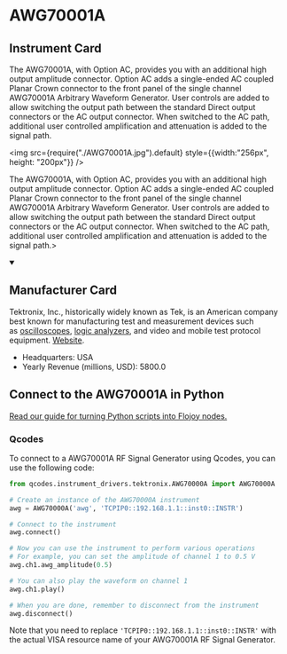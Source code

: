 
# AWG70001A

## Instrument Card

<div className="flex">

<div>

The AWG70001A, with Option AC, provides you with an additional high output amplitude connector. Option AC adds a single-ended AC coupled Planar Crown connector to the front panel of the single channel AWG70001A Arbitrary Waveform Generator. User controls are added to allow switching the output path between the standard Direct output connectors or the AC output connector. When switched to the AC path, additional user controlled amplification and attenuation is added to the signal path.

</div>

<img src={require("./AWG70001A.jpg").default} style={{width:"256px", height: "200px"}} />

</div>

The AWG70001A, with Option AC, provides you with an additional high output amplitude connector. Option AC adds a single-ended AC coupled Planar Crown connector to the front panel of the single channel AWG70001A Arbitrary Waveform Generator. User controls are added to allow switching the output path between the standard Direct output connectors or the AC output connector. When switched to the AC path, additional user controlled amplification and attenuation is added to the signal path.>

<details open>
<summary><h2>Manufacturer Card</h2></summary>

Tektronix, Inc., historically widely known as Tek, is an American company best known for manufacturing test and measurement devices such as [oscilloscopes](https://en.wikipedia.org/wiki/Oscilloscope), [logic analyzers](https://en.wikipedia.org/wiki/Logic_analyzer), and video and mobile test protocol equipment. <a href="https://www.tek.com/en">Website</a>.

<ul>
  <li>Headquarters: USA</li>
  <li>Yearly Revenue (millions, USD): 5800.0</li>
</ul>
</details>

## Connect to the AWG70001A in Python

[Read our guide for turning Python scripts into Flojoy nodes.](https://docs.flojoy.ai/custom-nodes/creating-custom-node/)


### Qcodes

To connect to a AWG70001A RF Signal Generator using Qcodes, you can use the following code:

```python
from qcodes.instrument_drivers.tektronix.AWG70000A import AWG70000A

# Create an instance of the AWG70000A instrument
awg = AWG70000A('awg', 'TCPIP0::192.168.1.1::inst0::INSTR')

# Connect to the instrument
awg.connect()

# Now you can use the instrument to perform various operations
# For example, you can set the amplitude of channel 1 to 0.5 V
awg.ch1.awg_amplitude(0.5)

# You can also play the waveform on channel 1
awg.ch1.play()

# When you are done, remember to disconnect from the instrument
awg.disconnect()
```

Note that you need to replace `'TCPIP0::192.168.1.1::inst0::INSTR'` with the actual VISA resource name of your AWG70001A RF Signal Generator.

